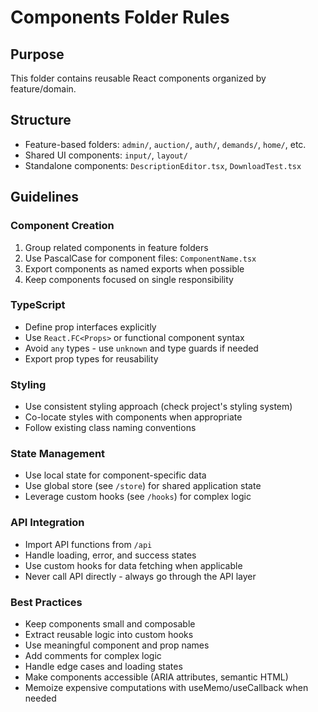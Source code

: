# Components Folder Rules

## Purpose
This folder contains reusable React components organized by feature/domain.

## Structure
- Feature-based folders: `admin/`, `auction/`, `auth/`, `demands/`, `home/`, etc.
- Shared UI components: `input/`, `layout/`
- Standalone components: `DescriptionEditor.tsx`, `DownloadTest.tsx`

## Guidelines

### Component Creation
1. Group related components in feature folders
2. Use PascalCase for component files: `ComponentName.tsx`
3. Export components as named exports when possible
4. Keep components focused on single responsibility

### TypeScript
- Define prop interfaces explicitly
- Use `React.FC<Props>` or functional component syntax
- Avoid `any` types - use `unknown` and type guards if needed
- Export prop types for reusability

### Styling
- Use consistent styling approach (check project's styling system)
- Co-locate styles with components when appropriate
- Follow existing class naming conventions

### State Management
- Use local state for component-specific data
- Use global store (see `/store`) for shared application state
- Leverage custom hooks (see `/hooks`) for complex logic

### API Integration
- Import API functions from `/api`
- Handle loading, error, and success states
- Use custom hooks for data fetching when applicable
- Never call API directly - always go through the API layer

### Best Practices
- Keep components small and composable
- Extract reusable logic into custom hooks
- Use meaningful component and prop names
- Add comments for complex logic
- Handle edge cases and loading states
- Make components accessible (ARIA attributes, semantic HTML)
- Memoize expensive computations with useMemo/useCallback when needed

